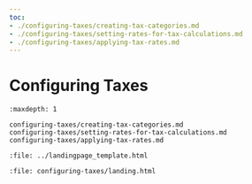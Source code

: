 ```yaml
---
toc:
- ./configuring-taxes/creating-tax-categories.md
- ./configuring-taxes/setting-rates-for-tax-calculations.md
- ./configuring-taxes/applying-tax-rates.md
---
```

# Configuring Taxes

```{toctree}
:maxdepth: 1

configuring-taxes/creating-tax-categories.md
configuring-taxes/setting-rates-for-tax-calculations.md
configuring-taxes/applying-tax-rates.md
```

```{raw} html
:file: ../landingpage_template.html
```

```{raw} html
:file: configuring-taxes/landing.html
```
